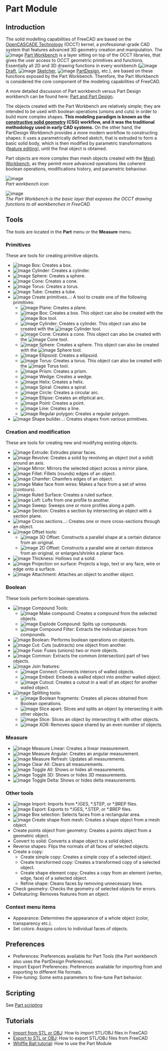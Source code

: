 # Part Module

## Introduction

The solid modelling capabilities of FreeCAD are based on the [OpenCASCADE Technology](https://wiki.freecad.org/OpenCASCADE) (OCCT) kernel, a professional-grade CAD system that features advanced 3D geometry creation and manipulation. The ![image](https://github.com/FreeCAD/FreeCAD-documentation-docusaurus/assets/100439627/5f19cbb7-1ffa-426e-bd4d-a259abfacfb5) [Part Workbench](docs\workbenches\part.md) is a layer sitting on top of the OCCT libraries, that gives the user access to OCCT geometric primitives and functions. Essentially all 2D and 3D drawing functions in every workbench (![image](https://github.com/FreeCAD/FreeCAD-documentation-docusaurus/assets/100439627/ea065ab9-6d7b-4e07-8f60-22d1d4eb6f08) [Draft](docs\workbenches\draft.md), ![image](https://github.com/FreeCAD/FreeCAD-documentation-docusaurus/assets/100439627/39d49322-2447-4104-a7b8-78f775d4c8f0) [Sketcher](docs\workbenches\sketcher.md), ![image](https://github.com/FreeCAD/FreeCAD-documentation-docusaurus/assets/100439627/f4d2c091-e3aa-4de0-9c29-dd756a9ee452) [PartDesign](docs\workbenches\part-design.md), etc.), are based on these functions exposed by the Part Workbench. Therefore, the Part Workbench is considered the core component of the modeling capabilities of FreeCAD.

A more detailed discussion of Part workbench versus Part Design workbench can be found here: [Part and Part Design](https://wiki.freecad.org/Part_and_PartDesign).

The objects created with the Part Workbench are relatively simple; they are intended to be used with boolean operations (unions and cuts) in order to build more complex shapes. **This modeling paradigm is known as the [constructive solid geometry](https://wiki.freecad.org/Constructive_solid_geometry) (CSG) workflow, and it was the traditional methodology used in early CAD systems.** On the other hand, the PartDesign Workbench provides a more modern workflow to constructing shapes: it uses a parametrically defined sketch, that is extruded to form a basic solid body, which is then modified by parametric transformations ([feature editing](https://wiki.freecad.org/Feature_editing)), until the final object is obtained.

Part objects are more complex than mesh objects created with the [Mesh Workbench](docs\workbenches\mesh.md), as they permit more advanced operations like coherent boolean operations, modifications history, and parametric behaviour.

![image](https://github.com/FreeCAD/FreeCAD-documentation-docusaurus/assets/100439627/2ccc0bdb-7df0-446f-a499-8f22c730e232)  
_Part workbench icon_  

![image](https://github.com/FreeCAD/FreeCAD-documentation-docusaurus/assets/100439627/8b927ccc-f847-45aa-b74a-f5a7de573c15)  
_The Part Workbench is the basic layer that exposes the OCCT drawing functions to all workbenches in FreeCAD._  

## Tools

The tools are located in the **Part** menu or the **Measure** menu.

### Primitives

These are tools for creating primitive objects.

- ![image](https://github.com/FreeCAD/FreeCAD-documentation-docusaurus/assets/100439627/46f3f697-7ec4-4730-adc0-397a3f7f871d) Box: Creates a box.
- ![image](https://github.com/FreeCAD/FreeCAD-documentation-docusaurus/assets/100439627/f1d7569a-0c13-430e-ba17-73a9542301f5) Cylinder: Creates a cylinder.
- ![image](https://github.com/FreeCAD/FreeCAD-documentation-docusaurus/assets/100439627/312d360e-6b83-44d6-a8d0-97af50bad96b) Sphere: Creates a sphere.
- ![image](https://github.com/FreeCAD/FreeCAD-documentation-docusaurus/assets/100439627/ac25e34f-6c88-499d-8add-70fc3a7db2d5) Cone: Creates a cone.
- ![image](https://github.com/FreeCAD/FreeCAD-documentation-docusaurus/assets/100439627/93496c55-3911-4c1c-b64e-d2ef28f084ad) Torus: Creates a torus.
- ![image](https://github.com/FreeCAD/FreeCAD-documentation-docusaurus/assets/100439627/7e017497-5488-4049-9e99-670e60da6ab9) Tube: Creates a tube.
- ![image](https://github.com/FreeCAD/FreeCAD-documentation-docusaurus/assets/100439627/d350e586-0652-4dd5-85ea-358ffda2475a) Create primitives...: A tool to create one of the following primitives:
  - ![image](https://github.com/FreeCAD/FreeCAD-documentation-docusaurus/assets/100439627/895db49c-224e-4fbf-a92f-60d00197a682) Plane: Creates a plane.
  - ![image](https://github.com/FreeCAD/FreeCAD-documentation-docusaurus/assets/100439627/96a5a851-c727-44de-b131-3c3d925aeb52) Box: Creates a box. This object can also be created with the ![image](https://github.com/FreeCAD/FreeCAD-documentation-docusaurus/assets/100439627/9937901a-0a04-4223-bc99-a98c225e773a) Box tool.
  - ![image](https://github.com/FreeCAD/FreeCAD-documentation-docusaurus/assets/100439627/cc743837-e172-486b-a6ae-8245df44e106) Cylinder: Creates a cylinder. This object can also be created with the ![image](https://github.com/FreeCAD/FreeCAD-documentation-docusaurus/assets/100439627/08713564-51b6-413e-9092-85c91b5ce2fc) Cylinder tool.
  - ![image](https://github.com/FreeCAD/FreeCAD-documentation-docusaurus/assets/100439627/6e73615a-4a3a-4dbb-96a0-2b96274ba1b6) Cone: Creates a cone. This object can also be created with the ![image](https://github.com/FreeCAD/FreeCAD-documentation-docusaurus/assets/100439627/f3e43049-a299-42a4-a629-41e1b823599d) Cone tool.
  - ![image](https://github.com/FreeCAD/FreeCAD-documentation-docusaurus/assets/100439627/54bf1542-d809-431c-8dfa-006c01601595) Sphere: Creates a sphere. This object can also be created with the ![image](https://github.com/FreeCAD/FreeCAD-documentation-docusaurus/assets/100439627/e2df9c29-ae74-4be2-828f-18bd46d43371) Sphere tool.
  - ![image](https://github.com/FreeCAD/FreeCAD-documentation-docusaurus/assets/100439627/99184972-4a60-4c93-844b-f722895bbd5c) Ellipsoid: Creates a ellipsoid.
  - ![image](https://github.com/FreeCAD/FreeCAD-documentation-docusaurus/assets/100439627/48e76afc-69f7-4995-9043-4e3a12858ef9) Torus: Creates a torus. This object can also be created with the ![image](https://github.com/FreeCAD/FreeCAD-documentation-docusaurus/assets/100439627/1c0e70df-c708-431b-8324-c8259589823d) Torus tool.
  - ![image](https://github.com/FreeCAD/FreeCAD-documentation-docusaurus/assets/100439627/2c9de713-d073-4294-b8ba-0eadcec1550b) Prism: Creates a prism.
  - ![image](https://github.com/FreeCAD/FreeCAD-documentation-docusaurus/assets/100439627/105ae29f-510d-48f4-b01b-c172cb33ec2a) Wedge: Creates a wedge.
  - ![image](https://github.com/FreeCAD/FreeCAD-documentation-docusaurus/assets/100439627/c2b45b56-7440-4f87-a035-52fe89505d06) Helix: Creates a helix.
  - ![image](https://github.com/FreeCAD/FreeCAD-documentation-docusaurus/assets/100439627/98f825df-ec84-4ef1-9feb-ab7eb56fa246) Spiral: Creates a spiral.
  - ![image](https://github.com/FreeCAD/FreeCAD-documentation-docusaurus/assets/100439627/b9925796-8ba7-4d06-ad43-93e8e20bcbce) Circle: Creates a circular arc.
  - ![image](https://github.com/FreeCAD/FreeCAD-documentation-docusaurus/assets/100439627/a1932829-713e-40a7-b03c-d49ccf717438) Ellipse: Creates an elliptical arc.
  - ![image](https://github.com/FreeCAD/FreeCAD-documentation-docusaurus/assets/100439627/959be0ee-94f8-4458-ad48-07954a2f41a1) Point: Creates a point.
  - ![image](https://github.com/FreeCAD/FreeCAD-documentation-docusaurus/assets/100439627/2ede3992-9794-4072-9ac9-7634e9a62f12) Line: Creates a line.
  - ![image](https://github.com/FreeCAD/FreeCAD-documentation-docusaurus/assets/100439627/c26ea6c6-f8a4-407b-b47d-dc0ec609ed62) Regular polygon: Creates a regular polygon.
- ![image](https://github.com/FreeCAD/FreeCAD-documentation-docusaurus/assets/100439627/e0f182f8-1f19-4e8f-b769-015e384818fb) Shape builder...: Creates shapes from various primitives.

### Creation and modification

These are tools for creating new and modifying existing objects.

- ![image](https://github.com/FreeCAD/FreeCAD-documentation-docusaurus/assets/100439627/c874e5dc-90ba-4981-8f02-eeba738ed83d) Extrude: Extrudes planar faces.
- ![image](https://github.com/FreeCAD/FreeCAD-documentation-docusaurus/assets/100439627/f543c462-228e-4d93-b670-ae6e67351a05) Revolve: Creates a solid by revolving an object (not a solid) around an axis.
- ![image](https://github.com/FreeCAD/FreeCAD-documentation-docusaurus/assets/100439627/f91f64ae-b4b4-4f81-bf4b-87775ed355ae) Mirror: Mirrors the selected object across a mirror plane.
- ![image](https://github.com/FreeCAD/FreeCAD-documentation-docusaurus/assets/100439627/b6e03eef-6a84-4395-a6c0-47b17a0f41fd) Fillet: Fillets (rounds) edges of an object.
- ![image](https://github.com/FreeCAD/FreeCAD-documentation-docusaurus/assets/100439627/a3a84e50-eec9-44ac-b7e8-4db3676e335c) Chamfer: Chamfers edges of an object.
- ![image](https://github.com/FreeCAD/FreeCAD-documentation-docusaurus/assets/100439627/e987ea34-40dc-4cab-9c8c-647fe47f1308) Make face from wires: Makes a face from a set of wires (contours).
- ![image](https://github.com/FreeCAD/FreeCAD-documentation-docusaurus/assets/100439627/eb8fd342-d84a-417f-b74a-870232a0d77e) Ruled Surface: Creates a ruled surface.
- ![image](https://github.com/FreeCAD/FreeCAD-documentation-docusaurus/assets/100439627/34840433-6fb3-4ba4-b1c4-75acb3c2901b) Loft: Lofts from one profile to another.
- ![image](https://github.com/FreeCAD/FreeCAD-documentation-docusaurus/assets/100439627/355f2a7f-8690-47cd-a4d1-219a585d0381) Sweep: Sweeps one or more profiles along a path.
- ![image](https://github.com/FreeCAD/FreeCAD-documentation-docusaurus/assets/100439627/f20cef82-04c7-46cc-b937-ff3c6dc91a15) Section: Creates a section by intersecting an object with a section plane.
- ![image](https://github.com/FreeCAD/FreeCAD-documentation-docusaurus/assets/100439627/1ebb95d6-7cf4-45b5-95e7-2d4982034523) Cross sections...: Creates one or more cross-sections through an object.
- ![image](https://github.com/FreeCAD/FreeCAD-documentation-docusaurus/assets/100439627/dac11797-a521-4d8d-929d-f344d24cd77f) Offset tools:
  - ![image](https://github.com/FreeCAD/FreeCAD-documentation-docusaurus/assets/100439627/e88e36ee-a40b-4a71-95cb-a3ad535ba276) 3D Offset: Constructs a parallel shape at a certain distance from an original.
  - ![image](https://github.com/FreeCAD/FreeCAD-documentation-docusaurus/assets/100439627/319273ac-aba6-4a49-804c-bcf21b36658e) 2D Offset: Constructs a parallel wire at certain distance from an original, or enlarges/shrinks a planar face.
- ![image](https://github.com/FreeCAD/FreeCAD-documentation-docusaurus/assets/100439627/5ff38db3-14bf-4f3e-8302-de4a1d8718b7) Thickness: Hollows out a solid.
- ![image](https://github.com/FreeCAD/FreeCAD-documentation-docusaurus/assets/100439627/af7d544d-236e-45fc-bc61-e6d0dedbcf5b) Projection on surface: Projects a logo, text or any face, wire or edge onto a surface.
- ![image](https://github.com/FreeCAD/FreeCAD-documentation-docusaurus/assets/100439627/e4288e81-7ac9-40e4-8668-43b6f44c7106) Attachment: Attaches an object to another object.

### Boolean

These tools perform boolean operations.

- ![image](https://github.com/FreeCAD/FreeCAD-documentation-docusaurus/assets/100439627/cc454266-23d2-460e-8968-388d064d685b) Compound Tools:
  - ![image](https://github.com/FreeCAD/FreeCAD-documentation-docusaurus/assets/100439627/c806bf55-a8a5-4c14-a34d-45e3bfd5720f) Make compound: Creates a compound from the selected objects.
  - ![image](https://github.com/FreeCAD/FreeCAD-documentation-docusaurus/assets/100439627/336addf8-43ad-4c36-8ecb-20fdf7711d1e) Explode Compound: Splits up compounds.
  - ![image](https://github.com/FreeCAD/FreeCAD-documentation-docusaurus/assets/100439627/8857bd74-bc2f-4d62-913d-e17101983ff7) Compound Filter: Extracts the individual pieces from compounds.
- ![image](https://github.com/FreeCAD/FreeCAD-documentation-docusaurus/assets/100439627/595b169c-1ed4-4516-b378-68269f1de13d) Boolean: Performs boolean operations on objects.
- ![image](https://github.com/FreeCAD/FreeCAD-documentation-docusaurus/assets/100439627/d9897765-c153-4a3a-bb68-a8b3e011aeed) Cut: Cuts (subtracts) one object from another.
- ![image](https://github.com/FreeCAD/FreeCAD-documentation-docusaurus/assets/100439627/24be4368-6f02-414d-9bf5-ad533a846a72) Fuse: Fuses (unions) two or more objects.
- ![image](https://github.com/FreeCAD/FreeCAD-documentation-docusaurus/assets/100439627/4e659441-db8f-4eb2-abbf-715a563cd1f0) Common: Extracts the common (intersection) part of two objects.
- ![image](https://github.com/FreeCAD/FreeCAD-documentation-docusaurus/assets/100439627/0df729bd-6e16-4615-b493-ebe9278f4bdb) Join features:
  - ![image](https://github.com/FreeCAD/FreeCAD-documentation-docusaurus/assets/100439627/f875dbb2-e5cb-4ad5-b31b-3ae122a2bc6c) Connect: Connects interiors of walled objects.
  - ![image](https://github.com/FreeCAD/FreeCAD-documentation-docusaurus/assets/100439627/c6b96e4a-8b6b-45b5-a5b7-fe9355fa72f5) Embed: Embeds a walled object into another walled object.
  - ![image](https://github.com/FreeCAD/FreeCAD-documentation-docusaurus/assets/100439627/69780e43-c613-4f40-aa7d-8a918c88c6bc) Cutout: Creates a cutout in a wall of an object for another walled object.
- ![image](https://github.com/FreeCAD/FreeCAD-documentation-docusaurus/assets/100439627/dce9a2c1-98f6-4bb3-9292-ecbbe1aaf6f1) Splitting tools:
  - ![image](https://github.com/FreeCAD/FreeCAD-documentation-docusaurus/assets/100439627/8f64d295-1f8e-41f7-b775-0c04e1d19801) Boolean fragments: Creates all pieces obtained from Boolean operations.
  - ![image](https://github.com/FreeCAD/FreeCAD-documentation-docusaurus/assets/100439627/26ace7c5-0033-433b-a49c-851aa65738d8) Slice apart: Slices and splits an object by intersecting it with other objects.
  - ![image](https://github.com/FreeCAD/FreeCAD-documentation-docusaurus/assets/100439627/7fadd446-ae5e-40a4-afd3-20faeba63574) Slice: Slices an object by intersecting it with other objects.
  - ![image](https://github.com/FreeCAD/FreeCAD-documentation-docusaurus/assets/100439627/6cc5e9df-775e-4886-8a72-acb0c81dee9b) XOR: Removes space shared by an even number of objects.

### Measure

- ![image](https://github.com/FreeCAD/FreeCAD-documentation-docusaurus/assets/100439627/7ebff117-d6e2-4fd7-a725-863518e05499) Measure Linear: Creates a linear measurement.
- ![image](https://github.com/FreeCAD/FreeCAD-documentation-docusaurus/assets/100439627/84b3bd31-cf6d-49bc-a141-72d399a6dfb7) Measure Angular: Creates an angular measurement.
- ![image](https://github.com/FreeCAD/FreeCAD-documentation-docusaurus/assets/100439627/f6207bbc-0888-4771-82f9-094c9e2f9a8c) Measure Refresh: Updates all measurements.
- ![image](https://github.com/FreeCAD/FreeCAD-documentation-docusaurus/assets/100439627/41f3a727-923b-4110-86cd-d2ad339657c0) Clear All: Clears all measurements.
- ![image](https://github.com/FreeCAD/FreeCAD-documentation-docusaurus/assets/100439627/8d908c60-a3c6-4690-b615-22a9e5f5dd8d) Toggle All: Shows or hides all measurements.
- ![image](https://github.com/FreeCAD/FreeCAD-documentation-docusaurus/assets/100439627/6f4e7f65-3081-411d-9a4c-810a6591cba1) Toggle 3D: Shows or hides 3D measurements.
- ![image](https://github.com/FreeCAD/FreeCAD-documentation-docusaurus/assets/100439627/c4d3c02d-70f9-4e4f-9c8f-90489d7b16c6) Toggle Delta: Shows or hides delta measurements.

### Other tools

- ![image](https://github.com/FreeCAD/FreeCAD-documentation-docusaurus/assets/100439627/0cad8205-8e8e-40f5-aabe-a26d62dbef1e) Import: Imports from *.IGES, *.STEP, or *.BREP files.
- ![image](https://github.com/FreeCAD/FreeCAD-documentation-docusaurus/assets/100439627/a20d7d25-ba39-4ac1-ae08-73d5334debee) Export: Exports to *.IGES, *.STEP, or *.BREP files.
- ![image](https://github.com/FreeCAD/FreeCAD-documentation-docusaurus/assets/100439627/bde6b80e-8528-4e44-9b67-fccd3a633533) Box selection: Selects faces from a rectangular area.
- ![image](https://github.com/FreeCAD/FreeCAD-documentation-docusaurus/assets/100439627/a36912a0-7fe7-4480-b3bb-179e410c83b4) Create shape from mesh: Creates a shape object from a mesh object.
-  Create points object from geometry: Creates a points object from a geometric object.
-  Convert to solid: Converts a shape object to a solid object.
-  Reverse shapes: Flips the normals of all faces of selected objects.
- Create a copy:
  - Create simple copy: Creates a simple copy of a selected object.
  - Create transformed copy: Creates a transformed copy of a selected object.
  - Create shape element copy: Creates a copy from an element (vertex, edge, face) of a selected object.
  - Refine shape: Cleans faces by removing unnecessary lines.
- Check geometry: Checks the geometry of selected objects for errors.
- Defeaturing: Removes features from an object.

### Context menu items

- Appearance: Determines the appearance of a whole object (color, transparency etc.).
- Set colors: Assigns colors to individual faces of objects.

## Preferences

- Preferences: Preferences available for Part Tools (the Part workbench also uses the PartDesign Preferences).
- Import Export Preferences: Preferences available for importing from and exporting to different file formats.
- Fine-tuning: Some extra parameters to fine-tune Part behavior.

## Scripting

See [Part scripting](https://wiki.freecad.org/Part_scripting)

## Tutorials

- [Import from STL or OBJ](https://wiki.freecad.org/Import_from_STL_or_OBJ): How to import STL/OBJ files in FreeCAD
- [Export to STL or OBJ](https://wiki.freecad.org/Export_to_STL_or_OBJ): How to export STL/OBJ files from FreeCAD
- [Whiffle Ball tutorial](https://wiki.freecad.org/Whiffle_Ball_tutorial): How to use the Part Module

